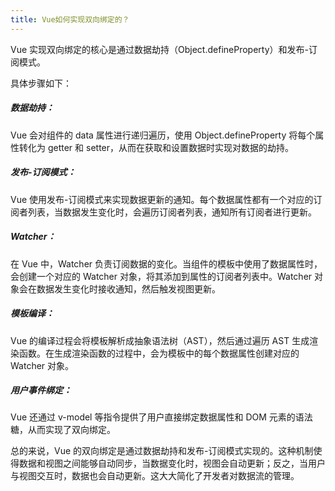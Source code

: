 ```yaml
---
title: Vue如何实现双向绑定的？
---
```


Vue 实现双向绑定的核心是通过数据劫持（Object.defineProperty）和发布-订阅模式。

具体步骤如下：

##### 数据劫持： 

Vue 会对组件的 data 属性进行递归遍历，使用 Object.defineProperty 将每个属性转化为 getter 和 setter，从而在获取和设置数据时实现对数据的劫持。

##### 发布-订阅模式： 

Vue 使用发布-订阅模式来实现数据更新的通知。每个数据属性都有一个对应的订阅者列表，当数据发生变化时，会遍历订阅者列表，通知所有订阅者进行更新。

##### Watcher： 

在 Vue 中，Watcher 负责订阅数据的变化。当组件的模板中使用了数据属性时，会创建一个对应的 Watcher 对象，将其添加到属性的订阅者列表中。Watcher 对象会在数据发生变化时接收通知，然后触发视图更新。

##### 模板编译： 

Vue 的编译过程会将模板解析成抽象语法树（AST），然后通过遍历 AST 生成渲染函数。在生成渲染函数的过程中，会为模板中的每个数据属性创建对应的 Watcher 对象。

##### 用户事件绑定： 

Vue 还通过 v-model 等指令提供了用户直接绑定数据属性和 DOM 元素的语法糖，从而实现了双向绑定。

总的来说，Vue 的双向绑定是通过数据劫持和发布-订阅模式实现的。这种机制使得数据和视图之间能够自动同步，当数据变化时，视图会自动更新；反之，当用户与视图交互时，数据也会自动更新。这大大简化了开发者对数据流的管理。
